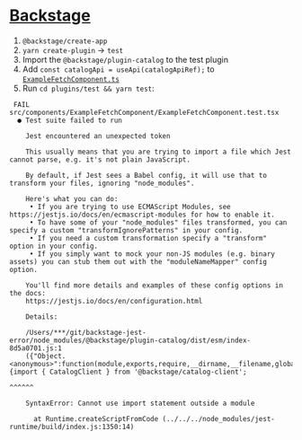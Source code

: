 # [Backstage](https://backstage.io)

1. `@backstage/create-app`
2. `yarn create-plugin` -> `test`
3. Import the `@backstage/plugin-catalog` to the test plugin
4. Add `const catalogApi = useApi(catalogApiRef);` to [`ExampleFetchComponent.ts`](./plugins/test/src/components/ExampleFetchComponent/ExampleFetchComponent.tsx#79)
5. Run `cd plugins/test && yarn test`:
```
 FAIL  src/components/ExampleFetchComponent/ExampleFetchComponent.test.tsx
  ● Test suite failed to run

    Jest encountered an unexpected token

    This usually means that you are trying to import a file which Jest cannot parse, e.g. it's not plain JavaScript.

    By default, if Jest sees a Babel config, it will use that to transform your files, ignoring "node_modules".

    Here's what you can do:
     • If you are trying to use ECMAScript Modules, see https://jestjs.io/docs/en/ecmascript-modules for how to enable it.
     • To have some of your "node_modules" files transformed, you can specify a custom "transformIgnorePatterns" in your config.
     • If you need a custom transformation specify a "transform" option in your config.
     • If you simply want to mock your non-JS modules (e.g. binary assets) you can stub them out with the "moduleNameMapper" config option.

    You'll find more details and examples of these config options in the docs:
    https://jestjs.io/docs/en/configuration.html

    Details:

    /Users/***/git/backstage-jest-error/node_modules/@backstage/plugin-catalog/dist/esm/index-8d5a0701.js:1
    ({"Object.<anonymous>":function(module,exports,require,__dirname,__filename,global,jest){import { CatalogClient } from '@backstage/catalog-client';
                                                                                             ^^^^^^

    SyntaxError: Cannot use import statement outside a module

      at Runtime.createScriptFromCode (../../../node_modules/jest-runtime/build/index.js:1350:14)
```
